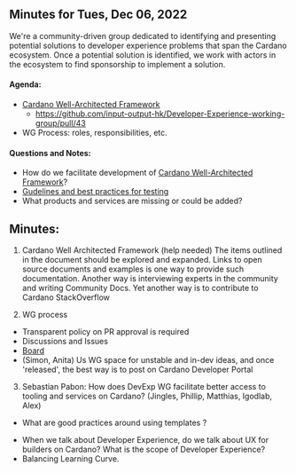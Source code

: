 ## Minutes for Tues, Dec 06, 2022

We're a community-driven group dedicated to identifying and presenting potential solutions to developer experience problems that span the Cardano ecosystem. Once a potential solution is identified, we work with actors in the ecosystem to find sponsorship to implement a solution.

#### Agenda:
 - [Cardano Well-Architected Framework](https://github.com/input-output-hk/Developer-Experience-working-group/issues/28) 
	 - https://github.com/input-output-hk/Developer-Experience-working-group/pull/43
 - WG Process: roles, responsibilities, etc.

#### Questions and Notes:

* How do we facilitate development of [Cardano Well-Architected Framework]()?
* [Gudelines and best practices for testing](https://github.com/input-output-hk/Developer-Experience-working-group/discussions/41)
* What products and services are missing or could be added? 

## Minutes:
1. Cardano Well Architected Framework (help needed)
The items outlined in the document should be explored and expanded.
Links to open source documents and examples is one way to provide such documentation.
Another way is interviewing experts in the community and writing Community Docs.
Yet another way is to contribute to Cardano StackOverflow

2. WG process
* Transparent policy on PR approval is required
* Discussions and Issues
* [Board](https://github.com/orgs/input-output-hk/projects/53/views/9)
* (Simon, Anita) Us WG space for unstable and in-dev ideas, and once 'released', the best way is to post on Cardano Developer Portal

3. Sebastian Pabon: How does DevExp WG facilitate better access to tooling and services on Cardano?
(Jingles, Phillip, Matthias, Igodlab, Alex)
- What are good practices around using templates ?
* When we talk about Developer Experience, do we talk about UX for builders on Cardano? What is the scope of Developer Experience?
* Balancing Learning Curve.



